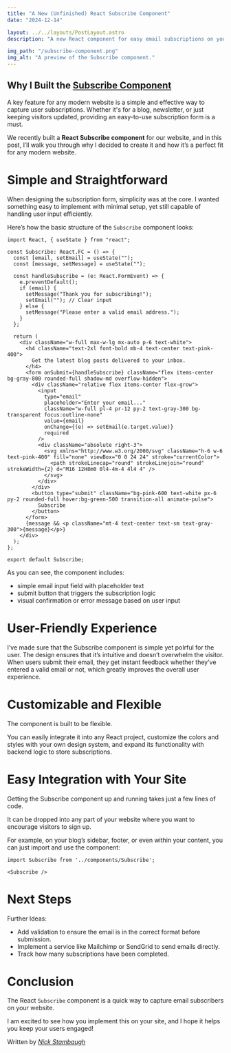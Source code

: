 ```yaml
---
title: "A New (Unfinished) React Subscribe Component"
date: "2024-12-14"

layout: ../../layouts/PostLayout.astro
description: "A new React component for easy email subscriptions on your website."

img_path: "/subscribe-component.png"
img_alt: "A preview of the Subscribe component."
---
```


## Why I Built the [Subscribe Component](https://github.com/Sieep-Coding/sieep-coding.github.io)
A key feature for any modern website is a simple and effective way to capture user subscriptions. Whether it's for a blog, newsletter, or just keeping visitors updated, providing an easy-to-use subscription form is a must.

We recently built a **React Subscribe component** for our website, and in this post, I’ll walk you through why I decided to create it and how it’s a perfect fit for any modern website.

# **Simple and Straightforward**
When designing the subscription form, simplicity was at the core. I wanted something easy to implement with minimal setup, yet still capable of handling user input efficiently.

Here’s how the basic structure of the `Subscribe` component looks:

```tsx
import React, { useState } from "react";

const Subscribe: React.FC = () => {
  const [email, setEmail] = useState("");
  const [message, setMessage] = useState("");

  const handleSubscribe = (e: React.FormEvent) => {
    e.preventDefault();
    if (email) {
      setMessage("Thank you for subscribing!");
      setEmail(""); // Clear input
    } else {
      setMessage("Please enter a valid email address.");
    }
  };

  return (
    <div className="w-full max-w-lg mx-auto p-6 text-white">
      <h4 className="text-2xl font-bold mb-4 text-center text-pink-400">
        Get the latest blog posts delivered to your inbox.
      </h4>
      <form onSubmit={handleSubscribe} className="flex items-center bg-gray-800 rounded-full shadow-md overflow-hidden">
        <div className="relative flex items-center flex-grow">
          <input
            type="email"
            placeholder="Enter your email..."
            className="w-full pl-4 pr-12 py-2 text-gray-300 bg-transparent focus:outline-none"
            value={email}
            onChange={(e) => setEmail(e.target.value)}
            required
          />
          <div className="absolute right-3">
            <svg xmlns="http://www.w3.org/2000/svg" className="h-6 w-6 text-pink-400" fill="none" viewBox="0 0 24 24" stroke="currentColor">
              <path strokeLinecap="round" strokeLinejoin="round" strokeWidth={2} d="M16 12H8m0 0l4-4m-4 4l4 4" />
            </svg>
          </div>
        </div>
        <button type="submit" className="bg-pink-600 text-white px-6 py-2 rounded-full hover:bg-green-500 transition-all animate-pulse">
          Subscribe
        </button>
      </form>
      {message && <p className="mt-4 text-center text-sm text-gray-300">{message}</p>}
    </div>
  );
};

export default Subscribe;
```
As you can see, the component includes:

- simple email input field with placeholder text
- submit button that triggers the subscription logic
- visual confirmation or error message based on user input

#  User-Friendly Experience

I’ve made sure that the Subscribe component is simple yet poIrful for the user. The design ensures that it’s intuitive and doesn’t overwhelm the visitor. When users submit their email, they get instant feedback whether they’ve entered a valid email or not, which greatly improves the overall user experience.

#  Customizable and Flexible

The component is built to be flexible. 

You can easily integrate it into any React project, customize the colors and styles with your own design system, and expand its functionality with backend logic to store subscriptions.

# Easy Integration with Your Site

Getting the Subscribe component up and running takes just a few lines of code. 

It can be dropped into any part of your website where you want to encourage visitors to sign up.

For example, on your blog’s sidebar, footer, or even within your content, you can just import and use the component:

```tsx
import Subscribe from '../components/Subscribe';

<Subscribe />
```
# Next Steps

Further Ideas:

- Add validation to ensure the email is in the correct format before submission.
- Implement a service like Mailchimp or SendGrid to send emails directly.
- Track how many subscriptions have been completed.

# Conclusion

The React `Subscribe` component is a quick way to capture email subscribers on your website.

I am excited to see how you implement this on your site, and I hope it helps you keep your users engaged!

Written by [_Nick Stambaugh_](https://www.linkedin.com/in/nick-s-694241139/)